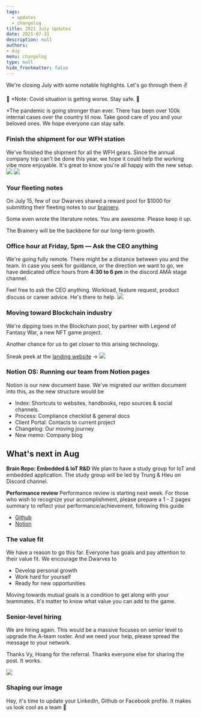 ```yaml
---
tags: 
  - updates 
  - changelog
title: 2021 July Updates
date: 2021-07-31
description: null
authors: 
- duy
menu: changelog
type: null
hide_frontmatter: false
---
```


We're closing July with some notable highlights. Let's go through them ✌️

🚨 *Note: Covid situation is getting worse. Stay safe. 🦠

*The pandemic is going stronger than ever. There has been over 100k internal cases over the country til now. Take good care of you and your beloved ones. We hope everyone can stay safe.

### Finish the shipment for our WFH station
We've finished the shipment for all the WFH gears. Since the annual company trip can't be done this year, we hope it could help the working vibe more enjoyable. It's great to know you're all happy with the new setup.
![](changelog/assets/2021-july-updates_733d0121febec06d18e9531f92400ab8_md5.webp)
![](changelog/assets/2021-july-updates_541d9540dd68b6a75696f615a1a6c879_md5.webp)

### Your fleeting notes
On July 15, few of our Dwarves shared a reward pool for $1000 for submitting their fleeting notes to our [brainery](https://brain.d.foundation/). 

Some even wrote the literature notes. You are awesome. Please keep it up.

The Brainery will be the backbone for our long-term growth.

### Office hour at Friday, 5pm — Ask the CEO anything
We're going fully remote. There might be a distance between you and the team. In case you seek for guidance, or the direction we want to go, we have dedicated office hours from **4:30 to 6 pm** in the discord AMA stage channel.

Feel free to ask the CEO anything. Workload, feature request, product discuss or career advice. He's there to help. 
![](changelog/assets/2021-july-updates_0b035e736bb615bcdde24b2efa950ec5_md5.webp)

### Moving toward Blockchain industry
We're dipping toes in the Blockchain pool, by partner with Legend of Fantasy War, a new NFT game project. 

Another chance for us to get closer to this arising technology.

Sneak peek at the [landing website](http://legendfantasywar.com/) → 
![](changelog/assets/2021-july-updates_4ac57a6a422a69aad933db59d4c43095_md5.webp)

### Notion OS: Running our team from Notion pages
Notion is our new document base. We've migrated our written document into this, as the new structure would be

* Index: Shortcuts to websites, handbooks, repo sources & social channels.
* Process: Compliance checklist & general docs
* Client Portal: Contacts to current project 
* Changelog: Our moving journey
* New memo: Company blog

## What's next in Aug
**Brain Repo: Embedded & IoT R&D**
We plan to have a study group for IoT and embedded application. The study group will be led by Trung & Hieu on Discord channel.

**Performance review**
Performance review is starting next week. For those who wish to recognize your accomplishment, please prepare a 1 - 2 pages summary to reflect your performance/achievement, following this guide

* [Github](http://github.com/dwarvesf/handbook/blob/master/making-a-career.md#performance-review)
* [Notion](/548a540a40714f11915d631fd5cec53f#434d285816e34dcaa12f4bc652eb5bed)

### The value fit
We have a reason to go this far. Everyone has goals and pay attention to their value fit. We encourage the Dwarves to

* Develop personal growth 
* Work hard for yourself
* Ready for new opportunities

Moving towards mutual goals is a condition to get along with your teammates. It's matter to know what value you can add to the game. 

### Senior-level hiring
We are hiring again. This would be a massive focuses on senior level to upgrade the A-team roster. And we need your help, please spread the message to your network.

Thanks Vy, Hoang for the referral. Thanks everyone else for sharing the post. It works.

![](changelog/assets/2021-july-updates_1b220da25eec9897a33cce413616f132_md5.webp)

### Shaping our image
Hey, it's time to update your LinkedIn, Github or Facebook profile. It makes us look cool as a team 🚀
